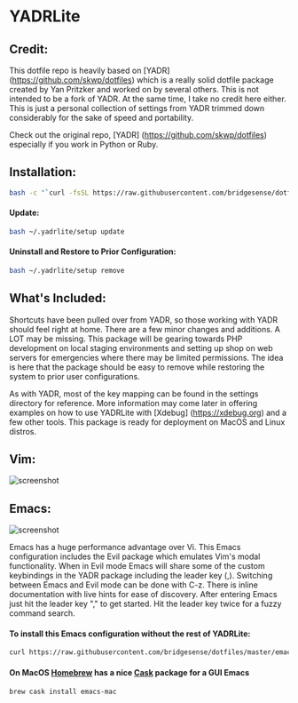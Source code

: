# YADRLite #

Credit:
---
This dotfile repo is heavily based on [YADR] (https://github.com/skwp/dotfiles) which is a really solid dotfile package created by Yan Pritzker and worked on by several others.  This is not intended to be a fork of YADR.  At the same time, I take no credit here either.  This is just a personal collection of settings from YADR trimmed down considerably for the sake of speed and portability.  

Check out the original repo, [YADR] (https://github.com/skwp/dotfiles) especially if you work in Python or Ruby.


Installation:
---

```bash
bash -c "`curl -fsSL https://raw.githubusercontent.com/bridgesense/dotfiles/master/setup`"
```

#### Update:

```bash
bash ~/.yadrlite/setup update
```

#### Uninstall and Restore to Prior Configuration:

```bash
bash ~/.yadrlite/setup remove
```


What's Included:
---
Shortcuts have been pulled over from YADR, so those working with YADR should feel right at home.  There are a few minor changes and additions.  A LOT may be missing.  This package will be gearing towards PHP development on local staging environments and setting up shop on web servers for emergencies where there may be limited permissions.  The idea is here that the package should be easy to remove while restoring the system to prior user configurations.

As with YADR, most of the key mapping can be found in the settings directory for reference.  More information may come later in offering examples on how to use YADRLite with [Xdebug] (https://xdebug.org) and a few other tools.  This package is ready for deployment on MacOS and Linux distros. 

Vim:
---
![screenshot](http://i.imgur.com/AX1WEIR.png)


Emacs:
---
![screenshot](http://i.imgur.com/hfOJ6oi.png)


Emacs has a huge performance advantage over Vi. This Emacs configuration includes the Evil package which emulates Vim's modal functionality.  When in Evil mode Emacs will share some of the custom keybindings in the YADR package including the leader key (,).  Switching between Emacs and Evil mode can be done with C-z. There is inline documentation with live hints for ease of discovery.  After entering Emacs just hit the leader key "," to get started.  Hit the leader key twice for a fuzzy command search.
    
#### To install this Emacs configuration without the rest of YADRLite:
    
```bash
curl https://raw.githubusercontent.com/bridgesense/dotfiles/master/emacs.init > ~/.emacs    
```

#### On MacOS [Homebrew](https://brew.sh) has a nice [Cask](https://caskroom.github.io) package for a GUI Emacs

```bash
brew cask install emacs-mac
```
